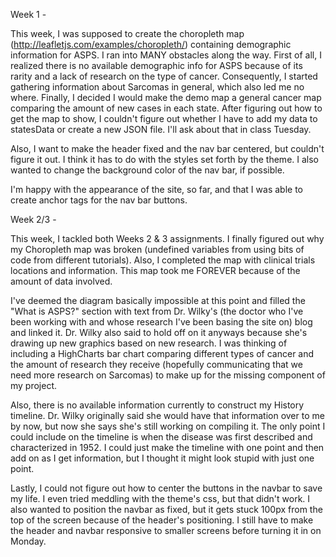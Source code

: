 Week 1 -

This week, I was supposed to create the choropleth map (http://leafletjs.com/examples/choropleth/) containing demographic information for ASPS. I ran into MANY obstacles along the way. First of all, I realized there is no available demographic info for ASPS because of its rarity and a lack of research on the type of cancer. Consequently, I started gathering information about Sarcomas in general, which also led me no where. Finally, I decided I would make the demo map a general cancer map comparing the amount of new cases in each state. After figuring out how to get the map to show, I couldn't figure out whether I have to add my data to statesData or create a new JSON file. I'll ask about that in class Tuesday.

Also, I want to make the header fixed and the nav bar centered, but couldn't figure it out. I think it has to do with the styles set forth by the theme. I also wanted to change the background color of the nav bar, if possible.

I'm happy with the appearance of the site, so far, and that I was able to create anchor tags for the nav bar buttons.

Week 2/3 -

This week, I tackled both Weeks 2 & 3 assignments. I finally figured out why my Choropleth map was broken (undefined variables from using bits of code from different tutorials). Also, I completed the map with clinical trials locations and information. This map took me FOREVER because of the amount of data involved.

I've deemed the diagram basically impossible at this point and filled the "What is ASPS?" section with text from Dr. Wilky's (the doctor who I've been working with and whose research I've been basing the site on) blog and linked it. Dr. Wilky also said to hold off on it anyways because she's drawing up new graphics based on new research. I was thinking of including a HighCharts bar chart comparing different types of cancer and the amount of research they receive (hopefully communicating that we need more research on Sarcomas) to make up for the missing component of my project.

Also, there is no available information currently to construct my History timeline. Dr. Wilky originally said she would have that information over to me by now, but now she says she's still working on compiling it. The only point I could include on the timeline is when the disease was first described and characterized in 1952. I could just make the timeline with one point and then add on as I get information, but I thought it might look stupid with just one point.

Lastly, I could not figure out how to center the buttons in the navbar to save my life. I even tried meddling with the theme's css, but that didn't work. I also wanted to position the navbar as fixed, but it gets stuck 100px from the top of the screen because of the header's positioning. I still have to make the header and navbar responsive to smaller screens before turning it in on Monday. 
